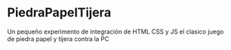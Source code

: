 # PiedraPapelTijera
Un pequeño experimento de integración de HTML CSS y JS el clasico juego de piedra papel y tijera contra la PC
